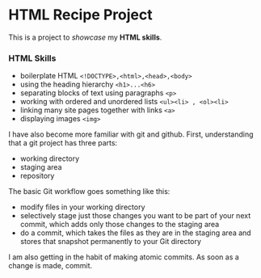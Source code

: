 # HTML Recipe Project

This is a project to _showcase_ my **HTML skills**.

### HTML Skills

- boilerplate HTML `<!DOCTYPE>,<html>,<head>,<body>`
- using the heading hierarchy `<h1>...<h6>`
- separating blocks of text using paragraphs `<p>`
- working with ordered and unordered lists `<ul><li> , <ol><li>`
- linking many site pages together with links `<a>`
- displaying images `<img>`

I have also become more familiar with git and github. First, understanding that a git project has three parts: 

- working directory 
- staging area 
- repository 

The basic Git workflow goes something like this:

- modify files in your working directory
- selectively stage just those changes you want to be part of your next commit, which adds only those changes to the staging area
- do a commit, which takes the files as they are in the staging area and stores that snapshot permanently to your Git directory

I am also getting in the habit of making atomic commits. As soon as a change is made, commit. 

